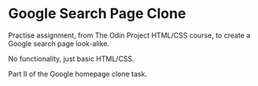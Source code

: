 # Google Search Page Clone

Practise assignment, from The Odin Project HTML/CSS course, to create a Google search page look-alike.

No functionality, just basic HTML/CSS.

Part II of the Google homepage clone task.
